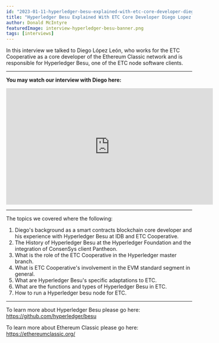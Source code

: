 ```yaml
---
id: "2023-01-11-hyperledger-besu-explained-with-etc-core-developer-diego-lopez-leon-en"
title: "Hyperledger Besu Explained With ETC Core Developer Diego Lopez Leon"
author: Donald McIntyre
featuredImage: interview-hyperledger-besu-banner.png
tags: [interviews]
---
```


In this interview we talked to Diego López León, who works for the ETC Cooperative as a core developer of the Ethereum Classic network and is responsible for Hyperledger Besu, one of the ETC node software clients.

---
**You may watch our interview with Diego here:**

<iframe width="560" height="315" src="https://www.youtube.com/embed/kid2AIHoIPY" title="YouTube video player" frameborder="0" allow="accelerometer; autoplay; clipboard-write; encrypted-media; gyroscope; picture-in-picture; web-share" allowfullscreen></iframe>

---

The topics we covered where the following:

1. Diego's background as a smart contracts blockchain core developer and his experience with Hyperledger Besu at IDB and ETC Cooperative.
2. The History of Hyperledger Besu at the Hyperledger Foundation and the integration of ConsenSys client Pantheon.
3. What is the role of the ETC Cooperative in the Hyperledger master branch.
4. What is ETC Cooperative's involvement in the EVM standard segment in general.
5. What are Hyperledger Besu's specific adaptations to ETC.
6. What are the functions and types of Hyperledger Besu in ETC.
7. How to run a Hyperledger besu node for ETC.

---

To learn more about Hyperledger Besu please go here: https://github.com/hyperledger/besu

To learn more about Ethereum Classic please go here: https://ethereumclassic.org/
